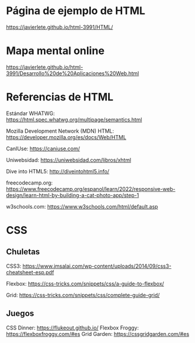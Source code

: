 # Página de ejemplo de HTML

https://javierlete.github.io/html-3991/HTML/

# Mapa mental online

https://javierlete.github.io/html-3991/Desarrollo%20de%20Aplicaciones%20Web.html

# Referencias de HTML

Estándar WHATWG: https://html.spec.whatwg.org/multipage/semantics.html

Mozilla Development Network (MDN) HTML: https://developer.mozilla.org/es/docs/Web/HTML

CanIUse: https://caniuse.com/

Uniwebsidad: https://uniwebsidad.com/libros/xhtml

Dive into HTML5: http://diveintohtml5.info/

freecodecamp.org: https://www.freecodecamp.org/espanol/learn/2022/responsive-web-design/learn-html-by-building-a-cat-photo-app/step-1

w3schools.com: https://www.w3schools.com/html/default.asp

# CSS

## Chuletas
CSS3: https://www.jmsalai.com/wp-content/uploads/2014/09/css3-cheatsheet-esp.pdf

Flexbox: https://css-tricks.com/snippets/css/a-guide-to-flexbox/

Grid: https://css-tricks.com/snippets/css/complete-guide-grid/

## Juegos
CSS Dinner: https://flukeout.github.io/
Flexbox Froggy: https://flexboxfroggy.com/#es
Grid Garden: https://cssgridgarden.com/#es

